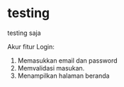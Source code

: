 # testing
testing saja

Akur fitur Login:
1. Memasukkan email dan password
2. Memvalidasi masukan.
3. Menampilkan halaman beranda
  
